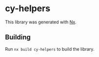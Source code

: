 # cy-helpers

This library was generated with [Nx](https://nx.dev).

## Building

Run `nx build cy-helpers` to build the library.
